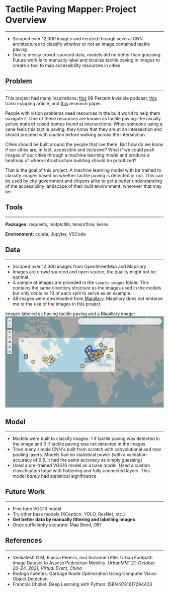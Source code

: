 # Tactile Paving Mapper: Project Overview
---
- Scraped over 12,000 images and iterated through several CNN architectures to classify whether or not an image contained tactile paving
- Due to messy crowd-sourced data, models did no better than guessing. Future work is to manually label and localize tactile paving in images to create a tool to map accessibility resources in cities

## Problem
---
This project had many inspirations: [this](https://99percentinvisible.org/episode/curb-cuts/) 99 Percent Invisible podcast, [this](https://medium.com/towards-data-science/garbage-route-optimization-using-computer-vision-object-detection-17a217d5582d) trash mapping article, and [this](https://doras.dcu.ie/26261/) research paper.

People with vision problems need resources in the built world to help them navigate it. One of these resources are known as tactile paving: the usually yellow mats of raised bumps found at intersections. When someone using a cane feels this tactile paving, they know that they are at an intersection and should proceed with caution before walking across the intersection.

Cities should be built around the people that live there. But how do we know if our cities are, in fact, accessible and inclusive? What if we could push images of our cities through a machine learning model and produce a heatmap of where infrastructure building should be prioritized?

That is the goal of this project. A machine learning model with be trained to classify images based on whether tactile paving is detected or not. This can be used by city government and citizens alike to get a better understanding of the accessibility landscape of their built environment, wherever that may be.

## Tools
---
**Packages:** requests, matplotlib, tensorflow, keras

**Environment:** conda, Jupyter, VSCode

## Data
---
- Scraped over 12,000 images from OpenStreetMap and Mapillary
- Images are crowd sourced and open source; the quality might not be optimal
- A sample of images are provided in the `sample-images` folder. This contains the same directory structure as the images used in the models but only contains 10 of each split to serve as an example.
- All images were downloaded from [Mapillary](https://www.mapillary.com/). Mapillary does not endorse me or the use of the images in this project

Images labeled as having tactile paving and a Mapillary image:
![Nodes containing tactile paving and a mapillary image](query-bbox.png)

## Model
---
- Models were built to classify images: 1 if tactile paving was detected in the image and 0 if tactile paving was not detected in the images
- Tried many simple CNN's built from scratch with convolutional and max pooling layers. Models had no statistical power (with a validation accuracy of 0.5, it had the same accuracy as simply guessing)
- Used a pre-trained VGG16 model as a base model. Used a custom classification head with flattening and fully connected layers. This model *barely* had statistical significance

## Future Work
---
- Fine tune VGG16 model
- Try other base models (XCeption, YOLO, ResNet, etc.)
- **Get better data by manually filtering and labelling images**
- Once sufficiently accurate: Map Bend, OR!

## References
---
- Venkatesh G M, Bianca Pereira, and Suzanne Little. Urban Footpath Image Dataset to Assess Pedestrian Mobility. *UrbanMM ’21, October 20–24, 2021, Virtual Event, China*
- Rodrigo Fuentes. Garbage Route Optimization Using Computer Vision Object Detection
- Francois Chollet. Deep Learning with Python. ISBN 9781617294433
